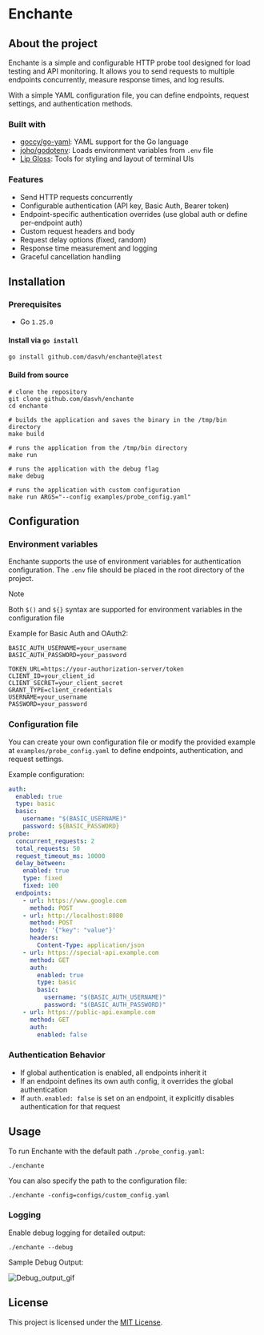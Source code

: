 # Enchante

## About the project 

Enchante is a simple and configurable HTTP probe tool designed for load testing and API monitoring.
It allows you to send requests to multiple endpoints concurrently, measure response times, and log results.

With a simple YAML configuration file, you can define endpoints, request settings, and authentication methods.

### Built with

* [goccy/go-yaml](https://github.com/goccy/go-yaml): YAML support for the Go language
* [joho/godotenv](https://github.com/joho/godotenv): Loads environment variables from `.env` file
* [Lip Gloss](https://github.com/charmbracelet/lipgloss): Tools for styling and layout of terminal UIs

### Features
- Send HTTP requests concurrently
- Configurable authentication (API key, Basic Auth, Bearer token)
- Endpoint-specific authentication overrides (use global auth or define per-endpoint auth)
- Custom request headers and body
- Request delay options (fixed, random)
- Response time measurement and logging
- Graceful cancellation handling

## Installation

### Prerequisites

- Go `1.25.0`

#### Install via `go install`

```shell
go install github.com/dasvh/enchante@latest
```

#### Build from source

```shell
# clone the repository
git clone github.com/dasvh/enchante
cd enchante

# builds the application and saves the binary in the /tmp/bin directory
make build

# runs the application from the /tmp/bin directory
make run

# runs the application with the debug flag
make debug

# runs the application with custom configuration
make run ARGS="--config examples/probe_config.yaml"
```

## Configuration

### Environment variables

Enchante supports the use of environment variables for authentication configuration.
The `.env` file should be placed in the root directory of the project.

> [!NOTE]
> Both `$()` and `${}` syntax are supported for environment variables in the configuration file

Example for Basic Auth and OAuth2:
```shell
BASIC_AUTH_USERNAME=your_username
BASIC_AUTH_PASSWORD=your_password

TOKEN_URL=https://your-authorization-server/token
CLIENT_ID=your_client_id
CLIENT_SECRET=your_client_secret
GRANT_TYPE=client_credentials
USERNAME=your_username
PASSWORD=your_password
```

### Configuration file

You can create your own configuration file or modify the provided example at `examples/probe_config.yaml`
to define endpoints, authentication, and request settings.

Example configuration:
```yaml
auth:
  enabled: true
  type: basic
  basic:
    username: "$(BASIC_USERNAME)"
    password: ${BASIC_PASSWORD}
probe:
  concurrent_requests: 2
  total_requests: 50
  request_timeout_ms: 10000
  delay_between:
    enabled: true
    type: fixed
    fixed: 100
  endpoints:
    - url: https://www.google.com
      method: POST
    - url: http://localhost:8080
      method: POST
      body: '{"key": "value"}'
      headers:
        Content-Type: application/json
    - url: https://special-api.example.com
      method: GET
      auth:
        enabled: true
        type: basic
        basic:
          username: "$(BASIC_AUTH_USERNAME)"
          password: "$(BASIC_AUTH_PASSWORD)"
    - url: https://public-api.example.com
      method: GET
      auth:
        enabled: false
```

### Authentication Behavior

* If global authentication is enabled, all endpoints inherit it
* If an endpoint defines its own auth config, it overrides the global authentication
* If `auth.enabled: false` is set on an endpoint, it explicitly disables authentication for that request

## Usage

To run Enchante with the default path `./probe_config.yaml`:

```shell
./enchante
```

You can also specify the path to the configuration file:

```shell
./enchante -config=configs/custom_config.yaml
```

### Logging

Enable debug logging for detailed output:

```shell
./enchante --debug
```

Sample Debug Output:

![Debug_output_gif](docs/gifs/debug.gif)

## License

This project is licensed under the [MIT License](https://github.com/dasvh/enchante/raw/main/LICENSE).
